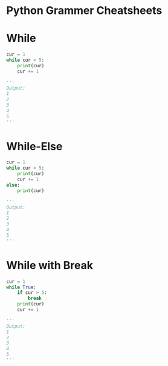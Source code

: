 # Python Grammer Cheatsheets

# While

```py
cur = 1
while cur < 5:
    print(cur)
    cur += 1
    
'''
Output:
1
2
3
4
5
'''
```

# While-Else 

```py
cur = 1
while cur < 5:
    print(cur)
    cur += 1
else:
    print(cur)

'''
Output:
1
2
3
4
5
'''
```

# While with Break

```py
cur = 1
while True:
    if cur > 5:
        break
    print(cur)
    cur += 1

'''
Output:
1
2
3
4
5
'''
```
